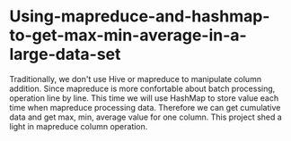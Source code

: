 # Using-mapreduce-and-hashmap-to-get-max-min-average-in-a-large-data-set

Traditionally, we don't use Hive or mapreduce to manipulate column addition. Since mapreduce is more confortable about batch processing, operation line by line. This time we will use HashMap to store value each time when mapreduce processing data. Therefore we can get cumulative data and get max, min, average value for one column. This project shed a light in mapreduce column operation.
